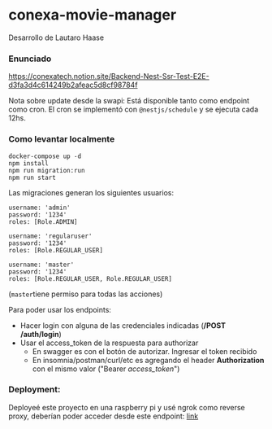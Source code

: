 # conexa-movie-manager

Desarrollo de Lautaro Haase

### Enunciado
https://conexatech.notion.site/Backend-Nest-Ssr-Test-E2E-d3fa3d4c614249b2afeac5d8cf98784f

Nota sobre update desde la swapi: Está disponible tanto como endpoint como cron. El cron se implementó con `@nestjs/schedule` y se ejecuta cada 12hs.

### Como levantar localmente

```
docker-compose up -d
npm install
npm run migration:run
npm run start
```

Las migraciones generan los siguientes usuarios:

```
username: 'admin'
password: '1234'
roles: [Role.ADMIN]
```

```
username: 'regularuser'
password: '1234'
roles: [Role.REGULAR_USER]
```

```
username: 'master'
password: '1234'
roles: [Role.REGULAR_USER, Role.REGULAR_USER]
```
(`master`tiene permiso para todas las acciones)

Para poder usar los endpoints:
- Hacer login con alguna de las credenciales indicadas (**/POST /auth/login**)
- Usar el access_token de la respuesta para authorizar
  - En swagger es con el botón de autorizar. Ingresar el token recibido
  - En insomnia/postman/curl/etc es agregando el header **Authorization** con el mismo valor ("Bearer _access_token_")


### Deployment:
Deployeé este proyecto en una raspberry pi y usé ngrok como reverse proxy, deberían poder acceder desde este endpoint: [link](https://b380-2800-810-488-d4e-2d06-5234-45b9-bc5a.ngrok-free.app/api)

